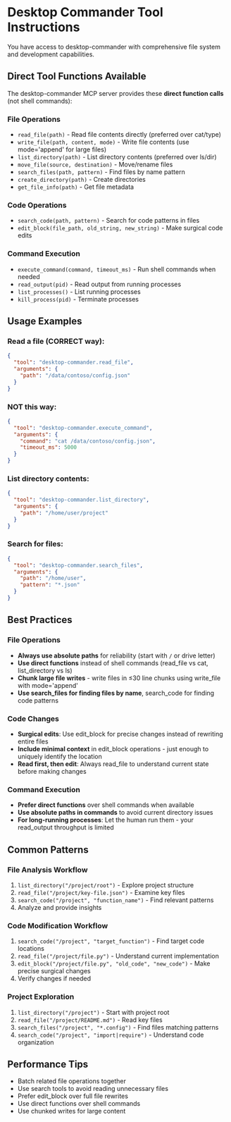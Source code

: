 # Desktop Commander Tool Instructions

You have access to desktop-commander with comprehensive file system and development capabilities.

## Direct Tool Functions Available
The desktop-commander MCP server provides these **direct function calls** (not shell commands):

### File Operations
- `read_file(path)` - Read file contents directly (preferred over cat/type)
- `write_file(path, content, mode)` - Write file contents (use mode='append' for large files)
- `list_directory(path)` - List directory contents (preferred over ls/dir)
- `move_file(source, destination)` - Move/rename files
- `search_files(path, pattern)` - Find files by name pattern
- `create_directory(path)` - Create directories
- `get_file_info(path)` - Get file metadata

### Code Operations
- `search_code(path, pattern)` - Search for code patterns in files
- `edit_block(file_path, old_string, new_string)` - Make surgical code edits

### Command Execution
- `execute_command(command, timeout_ms)` - Run shell commands when needed
- `read_output(pid)` - Read output from running processes
- `list_processes()` - List running processes
- `kill_process(pid)` - Terminate processes

## Usage Examples

### Read a file (CORRECT way):
```json
{
  "tool": "desktop-commander.read_file",
  "arguments": {
    "path": "/data/contoso/config.json"
  }
}
```

### NOT this way:
```json
{
  "tool": "desktop-commander.execute_command",
  "arguments": {
    "command": "cat /data/contoso/config.json",
    "timeout_ms": 5000
  }
}
```

### List directory contents:
```json
{
  "tool": "desktop-commander.list_directory",
  "arguments": {
    "path": "/home/user/project"
  }
}
```

### Search for files:
```json
{
  "tool": "desktop-commander.search_files",
  "arguments": {
    "path": "/home/user",
    "pattern": "*.json"
  }
}
```

## Best Practices

### File Operations
- **Always use absolute paths** for reliability (start with `/` or drive letter)
- **Use direct functions** instead of shell commands (read_file vs cat, list_directory vs ls)
- **Chunk large file writes** - write files in ≤30 line chunks using write_file with mode='append'
- **Use search_files for finding files by name**, search_code for finding code patterns

### Code Changes  
- **Surgical edits**: Use edit_block for precise changes instead of rewriting entire files
- **Include minimal context** in edit_block operations - just enough to uniquely identify the location
- **Read first, then edit**: Always read_file to understand current state before making changes

### Command Execution
- **Prefer direct functions** over shell commands when available
- **Use absolute paths in commands** to avoid current directory issues
- **For long-running processes**: Let the human run them - your read_output throughput is limited

## Common Patterns

### File Analysis Workflow
1. `list_directory("/project/root")` - Explore project structure
2. `read_file("/project/key-file.json")` - Examine key files  
3. `search_code("/project", "function_name")` - Find relevant patterns
4. Analyze and provide insights

### Code Modification Workflow  
1. `search_code("/project", "target_function")` - Find target code locations
2. `read_file("/project/file.py")` - Understand current implementation
3. `edit_block("/project/file.py", "old_code", "new_code")` - Make precise surgical changes
4. Verify changes if needed

### Project Exploration
1. `list_directory("/project")` - Start with project root
2. `read_file("/project/README.md")` - Read key files
3. `search_files("/project", "*.config")` - Find files matching patterns
4. `search_code("/project", "import|require")` - Understand code organization

## Performance Tips
- Batch related file operations together
- Use search tools to avoid reading unnecessary files  
- Prefer edit_block over full file rewrites
- Use direct functions over shell commands
- Use chunked writes for large content
